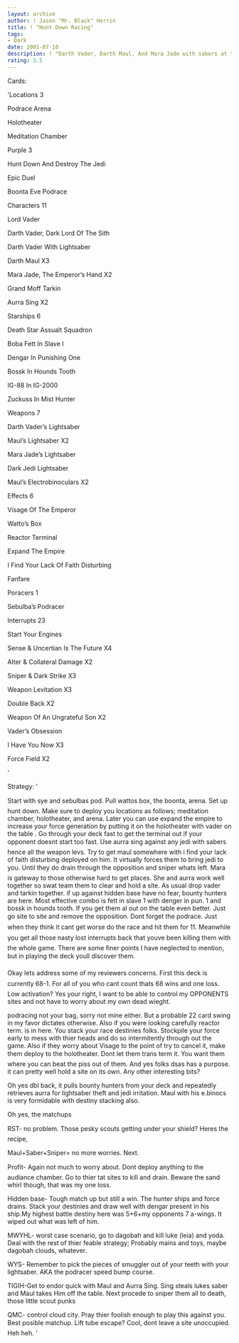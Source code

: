 ```yaml
---
layout: archive
author: ! Jason "Mr. Black" Herrin
title: ! "Hunt Down Racing"
tags:
- Dark
date: 2001-07-10
description: ! "Darth Vader, Darth Maul, And Mara Jade with sabers at the SAME?? sites Enough said."
rating: 3.5
---
```

Cards: 

'Locations 3

Podrace Arena

Holotheater

Meditation Chamber


Purple 3

Hunt Down And Destroy The Jedi

Epic Duel

Boonta Eve Podrace


Characters 11

Lord Vader

Darth Vader, Dark Lord Of The Sith

Darth Vader With Lightsaber

Darth Maul X3

Mara Jade, The Emperor’s Hand X2

Grand Moff Tarkin

Aurra Sing X2


Starships 6

Death Star Assualt Squadron

Boba Fett In Slave I

Dengar In Punishing One 

Bossk In Hounds Tooth

IG-88 In IG-2000

Zuckuss In Mist Hunter


Weapons 7

Darth Vader’s Lightsaber

Maul’s Lightsaber X2

Mara Jade’s Lightsaber

Dark Jedi Lightsaber

Maul’s Electrobinoculars X2


Effects 6

Visage Of The Emperor

Watto’s Box

Reactor Terminal

Expand The Empire

I Find Your Lack Of Faith Disturbing

Fanfare


Poracers 1

Sebulba’s Podracer


Interrupts 23

Start Your Engines

Sense & Uncertian Is The Future X4

Alter & Collateral Damage X2

Sniper & Dark Strike X3

Weapon Levitation X3

Double Back X2

Weapon Of An Ungrateful Son X2

Vader’s Obsession

I Have You Now X3

Force Field X2


'

Strategy: '

Start with sye and sebulbas pod. Pull wattos box, the boonta, arena. Set up hunt down. Make sure to deploy you locations as follows; meditation chamber, holotheater, and arena. Later you can use expand the empire to increase your force generation by putting it on the holotheater with vader on the table . Go through your deck fast to get the terminal out if your opponent doesnt start too fast. Use aurra sing against any jedi with sabers hence all the weapon levs. Try to get maul somewhere with i find your lack of faith disturbing deployed on him. It virtually forces them to bring jedi to you. Until they do drain through the opposition and sniper whats left. Mara is gateway to those otherwise hard to get places. She and aurra work well together so swat team them to clear and hold a site. As usual drop vader and tarkin together. if up against hidden base have no fear, bounty hunters are here. Most effective combo is fett in slave 1 with denger in pun. 1 and bossk in hounds tooth. If you get them al out on the table even better. Just go site to site and remove the opposition. Dont forget the podrace. Just when they think it cant get worse do the race and hit them for 11. Meanwhile you get all those nasty lost interrupts back that youve been killing them with the whole game. There are some finer points I have neglected to mention, but in playing the deck youll discover them. 


Okay lets address some of my reviewers concerns. First this deck is currently 68-1. For all of you who cant count thats 68 wins and one loss. Low activation? Yes your right, I want to be able to control my OPPONENTS sites and not have to worry about my own dead wieght. 

podracing not your bag, sorry not mine either. But a probable 22 card swing in my favor dictates otherwise. Also if you were looking carefully reactor term. is in here. You stack your race destinies folks. Stockpile your force early to mess with thier heads and do so intermitently through out the game. Also if they worry about Visage to the point of try to cancel it, make them deploy to the holotheater. Dont let them trans term it. You want them where you can beat the piss out of them. And yes folks dsas has a purpose. it can pretty well hold a site on its own. Any other interesting bits? 

Oh yes dbl back, it pulls bounty hunters from your deck and repeatedly retrieves aurra for lightsaber theft and jedi irritation. Maul with his e.binocs is very formidable with destiny stacking also.

Oh yes, the matchups


RST- no problem. Those pesky scouts getting under your shield? Heres the recipe, 

Maul+Saber+Sniper= no more worries. Next.


Profit- Again not much to worry about. Dont deploy anything to the audiance chamber. Go to thier tat sites to kill and drain. Beware the sand whirl though, that was my one loss.


Hidden base- Tough match up but still a win. The hunter ships and force drains. Stack your destinies and draw well with dengar present in his ship.My highest battle destiny here was 5+6+my opponents 7 a-wings. It wiped out what was left of him.


MWYHL- worst case scenario, go to dagobah and kill luke (leia) and yoda. Deal with the rest of thier feable strategy; Probably mains and toys, maybe dagobah clouds, whatever.


WYS- Remember to pick the pieces of smuggler out of your teeth with your lightsaber. AKA the podracer speed bump course.


TIGIH-Get to endor quick with Maul and Aurra Sing. Sing steals lukes saber and Maul takes Him off the table. Next procede to sniper them all to death, those little scout punks


QMC- control cloud city. Pray thier foolish enough to play this against you. Best posible matchup. Lift tube escape? Cool, dont leave a site unoccupied. Heh heh.  '